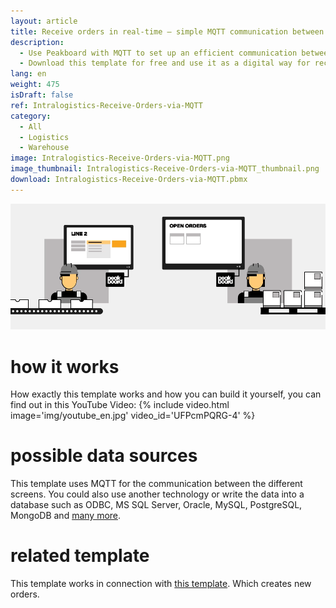 ```yaml
---
layout: article
title: Receive orders in real-time – simple MQTT communication between production and intralogistics
description: 
  - Use Peakboard with MQTT to set up an efficient communication between production and intralogistics. With this template, orders for production parts are displayed in your intralogistics warehouse in real time, where they can be immediately processed by your employees.
  - Download this template for free and use it as a digital way for receiving orders so you can guarantee seamless production processes and minimize waiting times in the long term.
lang: en
weight: 475
isDraft: false
ref: Intralogistics-Receive-Orders-via-MQTT
category:
  - All
  - Logistics
  - Warehouse
image: Intralogistics-Receive-Orders-via-MQTT.png
image_thumbnail: Intralogistics-Receive-Orders-via-MQTT_thumbnail.png
download: Intralogistics-Receive-Orders-via-MQTT.pbmx
---
```

![](img/peakboard-mqtt-dashboards.gif)

# how it works

How exactly this template works and how you can build it yourself, you can find out in this YouTube Video:
{% include video.html image='img/youtube_en.jpg' video_id='UFPcmPQRG-4' %}

# possible data sources

This template uses MQTT for the communication between the different screens. You could also use another technology or write the data into a database such as ODBC, MS SQL Server, Oracle, MySQL, PostgreSQL, MongoDB and [many more](https://peakboard.com/en/interfaces/). 

# related template

This template works in connection with [this template](https://templates.peakboard.com/Intralogistics-Order-Parts-with-MQTT/en). Which creates new orders.


